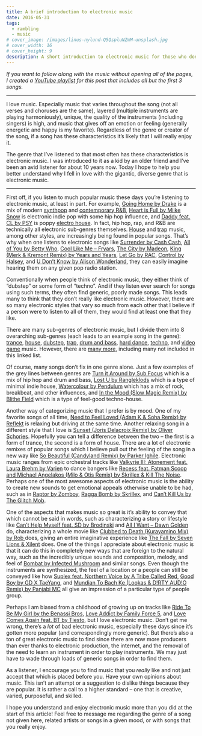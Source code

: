 ```yaml
---
title: A brief introduction to electronic music
date: 2016-05-31
tags:
  - rambling
  - music
# cover_image: /images/linus-nylund-Q5QspluNZmM-unsplash.jpg
# cover_width: 16
# cover_height: 9
description: A short introduction to electronic music for those who don't know much about it.
---
```


_If you want to follow along with the music without opening all of the pages, I created a <a href="https://youtu.be/xAIoh9rxRi8?list=PLO6fyj2tkhaBPH98qRmyHMYN3HNsQb04X">YouTube playlist</a> for this post that includes all but the first 3 songs._

<hr>

I love music. Especially music that varies throughout the song (not all verses and choruses are the same), layered (multiple instruments are playing harmoniously), unique, the quality of the instruments (including singers) is high, and music that gives off an emotion or feeling (generally energetic and happy is my favorite). Regardless of the genre or creator of the song, if a song has these characteristics it’s likely that I will really enjoy it.

The genre that I’ve listened to that most often has these characteristics is electronic music. I was introduced to it as a kid by an older friend and I’ve been an avid listener for about 10 years now. Today I hope to help you better understand why I fell in love with the gigantic, diverse genre that is electronic music.

<span class="excerpt-marker"></span>

<hr>

First off, if you listen to much popular music these days you’re listening to electronic music, at least in part. For example, <a href="https://youtu.be/zBzmlzQDsnY">Going Home by Drake</a> is a mix of modern <a href="https://en.wikipedia.org/wiki/Synthpop">synthpop</a> and <a href="https://en.wikipedia.org/wiki/Contemporary_R%26B">contemporary R&amp;B</a>, <a href="https://youtu.be/EWJHK0JT_Xc">Heart is Full by Miike Snow</a> is electronic indie pop with some hip hop influence, and <a href="https://youtu.be/FrG4TEcSuRg">Daddy feat. CL by PSY</a> is poppy <a href="https://en.wikipedia.org/wiki/Electro_house">electro house</a>. In fact, hip hop, rap, and R&amp;B are technically all electronic sub-genres themselves. <a href="https://en.wikipedia.org/wiki/House_music">House</a> and <a href="https://en.wikipedia.org/wiki/Trap_music">trap</a> music, among other styles, are increasingly being found in popular songs. That’s why when one listens to electronic songs like <a href="https://youtu.be/xAIoh9rxRi8">Surrender by Cash Cash</a>, <a href="https://youtu.be/HpnrpBqi7FU">All of You by Betty Who</a>, <a href="https://youtu.be/Je9Kz9dighg">Cool Like Me – Fryars</a>, <a href="https://youtu.be/gEABPD4wNCg">The City by Madeon</a>, <a href="https://youtu.be/2tOfU3f4kZI">King (Merk &amp; Kremont Remix) by Years and Years</a>, <a href="https://youtu.be/z-skJLzf2TE">Let Go by RAC</a>, <a href="https://youtu.be/so8V5dAli-Q">Control by Halsey</a>, and <a href="https://youtu.be/F5MMV5qULV0">U Don’t Know by Alison Wonderland</a>, they can easily imagine hearing them on any given pop radio station.

Conventionally when people think of electronic music, they either think of “dubstep” or some form of “techno”. And if they listen ever search for songs using such terms, they often find generic, poorly made songs. This leads many to think that they don’t really like electronic music. However, there are so many electronic styles that vary so much from each other that I believe if a person were to listen to all of them, they would find at least one that they like.

There are many sub-genres of electronic music, but I divide them into 8 overarching sub-genres (each leads to an example song in the genre): <a href="https://youtu.be/7SCoFcK21OI">trance</a>, <a href="https://youtu.be/ZLaRxUuQL50">house</a>, <a href="https://youtu.be/K1VLaXoRRdk">dubstep</a>, <a href="https://youtu.be/bZ94WgCAINo">trap</a>, <a href="https://youtu.be/lRSaeV4rSU0">drum and bass</a>, <a href="https://youtu.be/J7HEbXhUMqI">hard dance</a>, <a href="https://youtu.be/jc7r_B0ZWDY">techno</a>, and <a href="https://youtu.be/vnS_En5xi_Q">video game</a> music. However, there are <a href="https://en.wikipedia.org/wiki/List_of_electronic_music_genres">many more</a>, including many not included in this linked list.

Of course, many songs don’t fix in one genre alone. Just a few examples of the grey lines between genres are <a href="https://youtu.be/QhsIgnOi7hQ">Turn it Around by Sub Focus</a> which is a mix of hip hop and drum and bass, <a href="https://youtu.be/ucvLOc94dUY">Lost U by Rangleklods</a> which is a type of minimal indie house, <a href="https://youtu.be/Imi_MrjjuD0">Watercolour by Pendulum</a> which has a mix of rock, breakbeat, and other influences, and <a href="https://youtu.be/SVGHc4fxKh0">In the Mood (Slow Magic Remix) by Blithe Field</a> which is a type of feel-good techno-house.

Another way of categorizing music that I prefer is by mood. One of my favorite songs of all time, <a href="https://youtu.be/OsJSwGc4lsA">Need to Feel Loved (Adam K &amp; Soha Remix) by Reflekt</a> is relaxing but driving at the same time. Another relaxing song in a different style that I love is <a href="https://youtu.be/dix_0U7aiKA">Sunset (Joris Delacroix Remix) by Oliver Schories</a>. Hopefully you can tell a difference between the two – the first is a form of trance, the second is a form of house. There are a lot of electronic remixes of popular songs which I believe pull out the feeling of the song in a new way like <a href="https://youtu.be/M3FeRSiVxI0">So Beautiful (Candyland Remix) by Parker Ighile</a>. Electronic music ranges from epic orchestral tracks like <a href="https://youtu.be/3g34ZSm8PqI">Valkyrie III: Atonement feat. Laura Brehm by Varien</a> to dance bangers like <a href="https://youtu.be/3vdShxq1ZkY">Recess feat. Fatman Scoop and Michael Angelakos (Milo &amp; Otis Remix) by Skrillex &amp; Kill The Noise</a>. Perhaps one of the most awesome aspects of electronic music is the ability to create new sounds to get emotional appeals otherwise unable to be had, such as in <a href="https://youtu.be/S-ysXRaJAzw">Raptor by Zomboy</a>, <a href="https://youtu.be/8eJDTcDUQxQ">Ragga Bomb by Skrillex</a>, and <a href="https://youtu.be/qKxDzyHPo0o">Can’t Kill Us by The Glitch Mob</a>.

One of the aspects that makes music so great is it’s ability to convey that which cannot be said in words, such as characterizing a story or lifestyle like <a href="https://youtu.be/VQu-rJEoYQY">Can’t Help Myself feat. SD by Brodinski</a> and <a href="https://youtu.be/qwyzdWVDGZ4">All I Want – Dawn Golden</a> do, characterizing a whole movie like <a href="https://youtu.be/0RudpFzGLbo">Clubbed to Death (Kurayamino Mix) by Rob </a> does, giving an entire imaginative experience like <a href="https://youtu.be/InTpoZ4GoaA">The Fall by Seven Lions &amp; Xilent</a> does. One of the things I appreciate about electronic music is that it can do this in completely new ways that are foreign to the natural way, such as the incredibly unique sounds and composition, melody, and feel of <a href="https://youtu.be/uVQaEJtPFxc">Bombat by Infected Mushroom</a> and similar songs. Even though the instruments are synthesized, the feel of a location or a people can still be conveyed like how <a href="https://youtu.be/-peCWNaCfyk">Suplex feat. Northern Voice by A Tribe Called Red</a>, <a href="https://youtu.be/cZPYWcAg86Q">Good Boy by GD X TaeYang</a>, and <a href="https://youtu.be/LZr__zP4gMc">Mundian To Bach Ke (Lookas &amp; D!RTY AUD!O Remix) by Panjabi MC</a> all give an impression of a particular type of people group.

Perhaps I am biased from a childhood of growing up on tracks like <a href="https://youtu.be/SGzajiSa1us">Ride To Be My Girl by the Benassi Bros</a>, <a href="https://youtu.be/2usKIlau1JM">Love Addict by Family Force 5</a>, and <a href="https://youtu.be/yYwLLyy-hZQ">Love Comes Again feat. BT by Tiesto</a>, but I love electronic music. Don’t get me wrong, there’s a _lot_ of bad electronic music, especially these days since it’s gotten more popular (and correspondingly more generic). But there’s also a ton of great electronic music to find since there are now more producers than ever thanks to electronic production, the internet, and the removal of the need to learn an instrument in order to play instruments. We may just have to wade through loads of generic songs in order to find them.

As a listener, I encourage you to find music that you _really_ like and not just accept that which is placed before you. Have your own opinions about music. This isn’t an attempt or a suggestion to dislike things because they are popular. It is rather a call to a higher standard – one that is creative, varied, purposeful, and skilled.

I hope you understand and enjoy electronic music more than you did at the start of this article! Feel free to message me regarding the genre of a song not given here, related artists or songs in a given mood, or with songs that you really enjoy.
